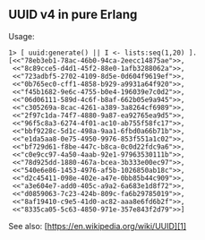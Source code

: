 UUID v4 in pure Erlang
----------------------

Usage:

    1> [ uuid:generate() || I <- lists:seq(1,20) ].
    [<<"78eb3eb1-78ac-46b0-94ca-2eecc14875ae">>,
     <<"8c89cce5-d4d1-45f2-88e0-1afb3288062a">>,
     <<"723adbf5-2702-4109-8d5e-0d604f9619ef">>,
     <<"0b765ec0-cff1-4858-b929-a9931a64f920">>,
     <<"f45b1682-9e6c-4755-b0e4-196039e7c0d2">>,
     <<"06d06111-589d-4c6f-b8af-662b05e9a945">>,
     <<"c305269a-8cac-4261-a389-3a8264cf6989">>,
     <<"2f97c1da-74f7-4880-9a87-ea92765ea9d5">>,
     <<"96f5c8a3-6274-4f01-ac10-ab755f58fc17">>,
     <<"bbf9228c-5d1c-498a-9aa1-6fbd0a66b71b">>,
     <<"e1da5aa8-0e75-4950-9976-853f551a1c02">>,
     <<"bf729d61-f8be-447c-b8ca-0c0d22fdc9a6">>,
     <<"c0e9cc97-4a50-4aab-92e1-97963530111b">>,
     <<"78d925dd-1880-467a-bcea-3b333e00ec97">>,
     <<"540e6e86-1453-4976-af5b-1026850ab18c">>,
     <<"d2c45411-098e-402e-a47e-0bb85b44c909">>,
     <<"a3e604e7-add0-405c-a9a2-6a683e1d8f72">>,
     <<"d0859063-7c23-424b-809c-fa6b29785019">>,
     <<"8af19410-c9e5-41d0-ac82-aaa8e6fd6b2f">>,
     <<"8335ca05-5c63-4850-971e-357e843f2d79">>]

See also: [https://en.wikipedia.org/wiki/UUID][1]


  [1]: https://en.wikipedia.org/wiki/UUID
